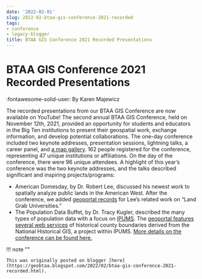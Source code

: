 ```yaml
---
date: '2022-02-01'
slug: 2022-02-btaa-gis-conference-2021-recorded
tags:
- conference
- legacy-blogger
title: BTAA GIS Conference 2021 Recorded Presentations
---
```


# BTAA GIS Conference 2021 Recorded Presentations

:fontawesome-solid-user: By Karen Majewicz 

The recorded presentations from our BTAA GIS Conference are now available on YouTube! <!-- more -->The second annual BTAA GIS Conference, held on November 12th, 2021, provided an opportunity for students and educators in the Big Ten institutions to present their geospatial work, exchange information, and develop potential collaborations. The one-day conference included two keynote addresses, presentation sessions, lightning talks, a career panel, and [a map gallery](https://sites.google.com/umn.edu/btaa-gdp/btaa-gis-conference/btaa-gis-conference-2021/2021-map-gallery). 162 people registered for the conference, representing 47 unique institutions or affiliations. On the day of the conference, there were 96 unique attendees. A highlight of this year’s conference was the two keynote addresses, and the talks described significant and inspiring projects/programs:

 * American Domesday, by Dr. Robert Lee, discussed his newest work to spatially analyze public lands in the American West. After the conference, we added [geoportal records](https://geo.btaa.org/catalog/HCN-Digital-Projects_landgrabu-data) for Lee’s related work on “Land Grab Universities.”
 * The Population Data Buffet, by Dr. Tracy Kugler, described the many types of population data with a focus on [IPUMS](https://www.ipums.org/). The [geoportal features several web services](https://geo.btaa.org/catalog?f%5Bdct_source_sm%5D%5B%5D=05d-10) of historical county boundaries derived from the National Historical GIS, a project within IPUMS. [More details on the conference can be found here.](https://sites.google.com/umn.edu/btaa-gdp/btaa-gis-conference)

!!! note ""

	This was originally posted on blogger [here](https://geobtaa.blogspot.com/2022/02/btaa-gis-conference-2021-recorded.html).

